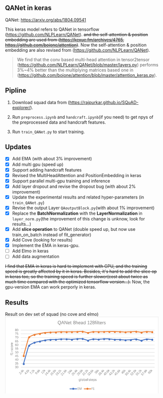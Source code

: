 ## QANet in keras
QANet: https://arxiv.org/abs/1804.09541

This keras model refers to QANet in tensorflow (https://github.com/NLPLearn/QANet). ~~and the self-attention & position embedding are used from (https://kexue.fm/archives/4765, https://github.com/bojone/attention)~~. Now the self-attention & position embedding are also revised from (https://github.com/NLPLearn/QANet).
> We find that the conv based multi-head attention in tensor2tensor (https://github.com/NLPLearn/QANet/blob/master/layers.py) performs 3%~4% better than the multiplying matrices based one in (https://github.com/bojone/attention/blob/master/attention_keras.py).

## Pipline
1. Download squad data from (https://rajpurkar.github.io/SQuAD-explorer/).

2. Run `preprocess.ipynb` and `handcraft.ipynb`(if you need) to get npys of the preprocessed data and handcraft features.

3. Run `train_QANet.py` to start training.

## Updates
- [x] Add EMA (with about 3% improvement)
- [x] Add multi gpu (speed up)
- [x] Support adding handcraft features
- [x] Revised the MultiHeadAttention and PositionEmbedding in keras
- [x] Support parallel multi-gpu training and inference
- [x] Add layer dropout and revise the dropout bug (with about 2% improvement)
- [x] Update the experimental results and related hyper-parameters (in `train_QANet.py`)
- [x] Revise the output Layer `QAoutputBlock.py`(with about 1% improvement)
- [x] Replace the **BatchNormalization** with the **LayerNormalization** in `layer_norm.py`(the improvement of this change is unknow, look for results...)
- [x] Add **slice operation** to QANet (double speed up, but now use train_on_batch instead of fit_generator)
- [x] Add Cove (looking for results)
- [x] Implement the EMA in keras-gpu.
- [ ] Add Elmo in keras
- [ ] Add data augmentation

~~I find that EMA in keras is hard to implement with GPU, and the training speed is greatly affected by it in keras. Besides, it's hard to add the slice op in keras too, so the training speed is further slower(cost about twice as much time compared with the optimized tensorflow version...).~~
Now, the gpu-version EMA can work perporly in keras.

## Results
Result on dev set of squad (no cove and elmo)
![result](./picture/result.png)
